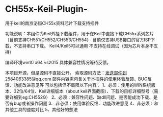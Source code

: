 # CH55x-Keil-Plugin-
用于keil的南京泌恒CH55x资料芯片下载支持插件

功能说明：本组件为Keil外挂下载组件，用于在Keil中直接下载CH55x系列芯片（目前支持CH551/CH552/CH553/CH554）
目前仅支持USB接口的官方ISP下载，不支持串口下载。
Keil4/Keil5可以通用
不支持在线调试（因为芯片本身不支持）

编译环境win10 x64 vs2015
具体兼容性情况等待反馈。


本项目开源，但是源码不直接公开。
索取源码方法：发送邮件到2584063385@qq.com
邮件内容需包含关于本插件的使用体验反馈、BUG反馈、功能改进意见等
可以包括但不局限以下内容：
1、必须：使用的WIN系统版本、32位/64位、Keil详细版本（about keil界面截图）、下载的目标详细型号（需要详细到eg:CH552G）
2、必须：兼容性问题、缺dll问题、是否能成功下载、是否有bug或者操作问题
3、非必须：使用体验反馈、功能改进意见
4、非必须：和其他工具的速度对比
5、其他好的想法

